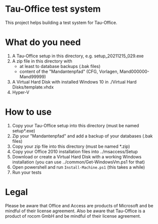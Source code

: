 # Tau-Office test system
This project helps building a test system for Tau-Office.

# What do you need
1. A Tau-Office setup in this directory, e.g. setup_20211215_029.exe
2. A zip file in this directory with
    - at least to database backups (.bak files)
    - content of the "Mandantenpfad" (CFG, Vorlagen, Mand000000-Mand99999)
3. A Virtual Hard Disk with installed Windows 10 in ./Virtual Hard Disks/template.vhdx
4. Hyper-V

# How to use
1. Copy your Tau-Office setup into this directory (must be named setup*.exe)
2. Zip your "Mandantenpfad" and add a backup of your databases (.bak files)
3. Copy your zip file into this directory (must be named *.zip)
4. Copy your Office 2010 installation files into ../msaccess/Setup
7. Download or create a Virtual Hard Disk with a working Windows installation (you can use ../common/Get-WindowsVm.ps1 for that)
8. Open powershell and run `Install-Machine.ps1` (this takes a while)
9. Run your tests

# Legal
Please be aware that Office and Access are products of Microsoft and be mindful of their license agreement.
Also be aware that Tau-Office is a product of rocom GmbH and be mindful of their license agreement.
